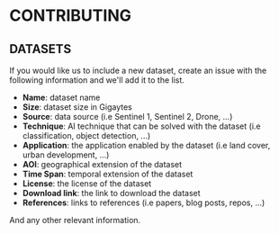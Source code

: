 # CONTRIBUTING

## DATASETS

If you would like us to include a new dataset, create an issue with the following information and we'll add it to the list.

- **Name**: dataset name
- **Size**: dataset size in Gigaytes
- **Source**: data source (i.e Sentinel 1, Sentinel 2, Drone, ...)
- **Technique**: AI technique that can be solved with the dataset (i.e classification, object detection, ...)
- **Application**: the application enabled by the dataset (i.e land cover, urban development, ...)
- **AOI**: geographical extension of the dataset
- **Time Span**: temporal extension of the dataset
- **License**: the license of the dataset
- **Download link**: the link to download the dataset
- **References**: links to references (i.e papers, blog posts, repos, ...)

And any other relevant information.

